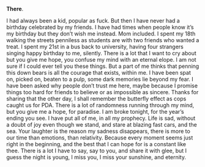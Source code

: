 **There**.

I had always been a kid, popular as fuck. But then I have never had a birthday celebrated by my friends. I have had times when people know it’s my birthday but they don’t wish me instead. Mom included. I spent my 18th walking the streets penniless as students are with two friends who wanted a treat. I spent my 21st in a bus back to university, having four strangers singing happy birthday to me, silently. There is a lot that I want to cry about but you give me hope, you confuse my mind with an eternal elope. I am not sure if I could ever tell you these things. But a part of me thinks that penning this down bears is all the courage that exists, within me. I have been spat on, picked on, beaten to a pulp, some dark memories lie beyond my fear. I have been asked why people don’t trust me here, maybe because I promise things too hard for friends to believe or as impossible as sincere. Thanks for sharing that the other day, I shall remember the butterfly effect as cops caught us for PDA. There is a lot of randomness running through my mind, but you give me a hope, for paradise. I am broke tonight, for the year’s ending you see. I have put all of me, in all my prophecy. Life is sad, without a doubt of joy even though we stand, and stare at blazing fast cars, and the sea. Your laughter is the reason my sadness disappears, there is more to our time than emotions, than relativity. Because every moment seems just right in the beginning, and the best that I can hope for is a constant like thee. There is a lot I have to say, say to you, and share it with glee, but I guess the night is young, I miss you, I miss your sunshine, and eternity.
